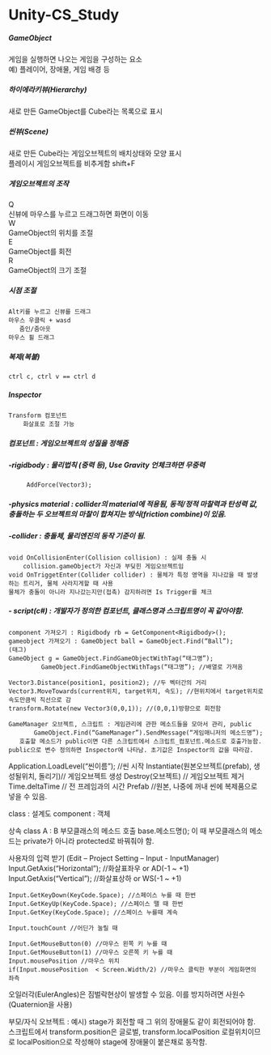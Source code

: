 # Unity-CS_Study

##### GameObject  
게임을 실행하면 나오는 게임을 구성하는 요소  
	예) 플레이어, 장애물, 게임 배경 등  
##### 하이에라키뷰(Hierarchy)  
새로 만든 GameObject를 Cube라는 목록으로 표시
##### 씬뷰(Scene)  
새로 만든 Cube라는 게임오브젝트의 배치상태와 모양 표시  
플레이시 게임오브젝트를 비추게함 shift+F
##### 게임오브젝트의 조작
 Q  
	신뷰에 마우스를 누르고 드래그하면 화면이 이동  
 W  
	GameObject의 위치를 조절  
 E  
	GameObject를 회전  
 R  
	GameObject의 크기 조절  
##### 시점 조절
	Alt키를 누르고 신뷰를 드래그
	마우스 우클릭 + wasd
       줌인/줌아웃
	마우스 휠 드래그
##### 복제(복붙)
	ctrl c, ctrl v == ctrl d
##### Inspector
	Transform 컴포넌트
		화살표로 조절 가능
##### 컴포넌트 : 게임오브젝트의 성질을 정해줌

##### -rigidbody : 물리법칙 (중력 등), Use Gravity 언체크하면 무중력
	     AddForce(Vector3);
##### -physics material : collider의 material에 적용됨, 동적/정적 마찰력과 탄성력 값, 충돌하는 두 오브젝트의 마찰이 합쳐지는 방식(friction combine)이 있음.
##### -collider : 충돌체, 물리엔진의 동작 기준이 됨. 
	void OnCollisionEnter(Collision collision) : 실제 충돌 시
		collision.gameObject가 자신과 부딪힌 게임오브젝트임
	void OnTriggetEnter(Collider collider) : 물체가 특정 영역을 지나갔을 때 발생하는 트리거, 물체 사라지게할 때 사용 
	물체가 충돌이 아니라 지나갔는지만(접촉) 감지하려면 Is Trigger를 체크 
		
##### - script(c#) : 개발자가 정의한 컴포넌트, 클래스명과 스크립트명이 꼭 같아야함.
	component 가져오기 : Rigidbody rb = GetComponent<Rigidbody>();
	gameobject 가져오기 : GameObject ball = GameObject.Find(“Ball”);
	(태그)
	GameObject g = GameObject.FindGameObjectWithTag(“태그명”);
   			 GameObject.FindGameObjectWithTags(“태그명”); //배열로 가져옴

	Vector3.Distance(position1, position2); //두 벡터간의 거리
	Vector3.MoveTowards(current위치, target위치, 속도); //현위치에서 target위치로 속도만큼씩 직선으로 감
	transform.Rotate(new Vector3(0,0,1)); //(0,0,1)방향으로 회전함

	GameManager 오브젝트, 스크립트 : 게임관리에 관한 메소드들을 모아서 관리, public
           GameObject.Find(“GameManager”).SendMessage(“게임매니저의 메소드명”);
	   호출할 메소드가 public이면 다른 스크립트에서 스크립트_컴포넌트.메소드로 호출가능함.
	public으로 변수 정의하면 Inspector에 나타남. 초기값은 Inspector의 값을 따라감.
Application.LoadLevel(“씬이름”); //씬 시작
Instantiate(원본오브젝트(prefab), 생성될위치, 돌리기)// 게임오브젝트 생성
Destroy(오브젝트) // 게임오브젝트 제거
Time.deltaTime // 전 프레임과의 시간
Prefab //원본, 나중에 꺼내 씬에 복제품으로 넣을 수 있음.

class : 설계도 
component : 객체

상속 
class A : B
부모클래스의 메소드 호출 base.메소드명();
이 때 부모클래스의 메소드는 private가 아니라 protected로 바꿔줘야 함.
	

사용자의 입력 받기 (Edit – Project Setting – Input - InputManager)
	Input.GetAxis(“Horizontal”); //화살표좌우 or AD(-1 ~ +1)
	Input.GetAxis(“Vertical”); //화살표상하 or WS(-1 ~ +1)

	Input.GetKeyDown(KeyCode.Space); //스페이스 누를 때 한번
	Input.GetKeyUp(KeyCode.Space); //스페이스 뗄 때 한번
	Input.GetKey(KeyCode.Space); //스페이스 누를때 계속

	Input.touchCount //어딘가 눌릴 때

	Input.GetMouseButton(0) //마우스 왼쪽 키 누를 때 
	Input.GetMouseButton(1) //마우스 오른쪽 키 누를 때 
	Input.mousePosition //마우스 위치
	if(Input.mousePosition  < Screen.Width/2) //마우스 클릭한 부분이 게임화면의 좌측

오일러각(EulerAngles)은 짐벌락현상이 발생할 수 있음. 이를 방지하려면 사원수(Quaternion을 사용)

부모/자식 오브젝트 : 예시) stage가 회전할 때 그 위의 장애물도 같이 회전되어야 함.
	스크립트에서 transform.position은 글로벌, transform.localPosition 로컬위치이므로 localPosition으로 작성해야 stage에 장애물이 붙은채로 동작함.
